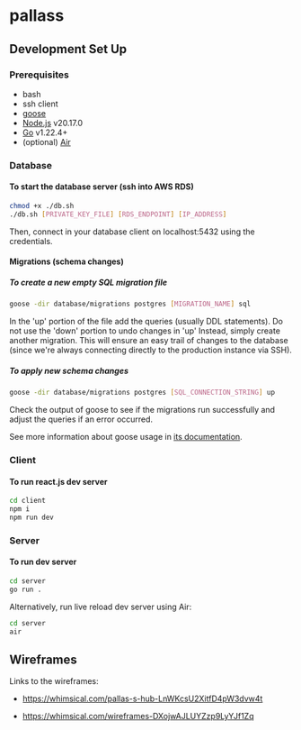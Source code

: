 # pallass

## Development Set Up

### Prerequisites

- bash
- ssh client
- [goose](https://pressly.github.io/goose/installation/)
- [Node.js](https://nodejs.org/en/) v20.17.0
- [Go](https://go.dev/) v1.22.4+
- (optional) [Air](https://github.com/air-verse/air)

### Database

#### To start the database server (ssh into AWS RDS)

```bash
chmod +x ./db.sh
./db.sh [PRIVATE_KEY_FILE] [RDS_ENDPOINT] [IP_ADDRESS]
```

Then, connect in your database client on localhost:5432 using the credentials.

#### Migrations (schema changes)

##### To create a new empty SQL migration file

```bash
goose -dir database/migrations postgres [MIGRATION_NAME] sql
```

In the 'up' portion of the file add the queries (usually DDL statements). Do not use the 'down' portion to undo changes in 'up' Instead, simply create another migration. This will ensure an easy trail of changes to the database (since we're always connecting directly to the production instance via SSH).

##### To apply new schema changes

```bash
goose -dir database/migrations postgres [SQL_CONNECTION_STRING] up
```

Check the output of goose to see if the migrations run successfully and adjust the queries if an error occurred.

See more information about goose usage in [its documentation](https://pressly.github.io/goose/documentation/annotations/).

### Client

#### To run react.js dev server

```bash
cd client
npm i
npm run dev
```

### Server

#### To run dev server

```bash
cd server
go run .
```

Alternatively, run live reload dev server using Air:

```bash
cd server
air
```

## Wireframes

Links to the wireframes:

- https://whimsical.com/pallas-s-hub-LnWKcsU2XitfD4pW3dvw4t

- https://whimsical.com/wireframes-DXojwAJLUYZzp9LyYJf1Zq
